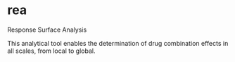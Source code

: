 # rea
Response Surface Analysis

This analytical tool enables the determination of drug combination effects in all scales, from local to global. 
